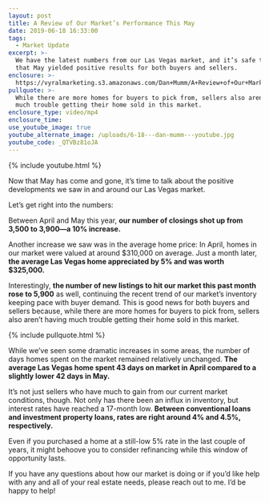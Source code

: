 ```yaml
---
layout: post
title: A Review of Our Market’s Performance This May
date: 2019-06-18 16:33:00
tags:
  - Market Update
excerpt: >-
  We have the latest numbers from our Las Vegas market, and it’s safe to say
  that May yielded positive results for both buyers and sellers.
enclosure: >-
  https://vyralmarketing.s3.amazonaws.com/Dan+Mumm/A+Review+of+Our+Markets+Performance+This+May.mp4
pullquote: >-
  While there are more homes for buyers to pick from, sellers also aren’t having
  much trouble getting their home sold in this market.
enclosure_type: video/mp4
enclosure_time:
use_youtube_image: true
youtube_alternate_image: /uploads/6-18---dan-mumm---youtube.jpg
youtube_code: _QTVBz81oJA
---
```


{% include youtube.html %}

Now that May has come and gone, it’s time to talk about the positive developments we saw in and around our Las Vegas market.&nbsp;

Let’s get right into the numbers:&nbsp;

Between April and May this year, **our number of closings shot up from 3,500 to 3,900—a 10% increase.**

Another increase we saw was in the average home price: In April, homes in our market were valued at around $310,000 on average. Just a month later, **the average Las Vegas home appreciated by 5% and was worth $325,000.&nbsp;**

Interestingly, **the number of new listings to hit our market this past month rose to 5,900** as well, continuing the recent trend of our market’s inventory keeping pace with buyer demand. This is good news for both buyers and sellers because, while there are more homes for buyers to pick from, sellers also aren’t having much trouble getting their home sold in this market.&nbsp;

{% include pullquote.html %}

While we’ve seen some dramatic increases in some areas, the number of days homes spent on the market remained relatively unchanged. **The average Las Vegas home spent 43 days on market in April compared to a slightly lower 42 days in May. &nbsp; &nbsp; &nbsp;**

It’s not just sellers who have much to gain from our current market conditions, though. Not only has there been an influx in inventory, but interest rates have reached a 17-month low. **Between conventional loans and investment property loans, rates are right around 4% and 4.5%, respectively.&nbsp;**

Even if you purchased a home at a still-low 5% rate in the last couple of years, it might behoove you to consider refinancing while this window of opportunity lasts.&nbsp;

If you have any questions about how our market is doing or if you’d like help with any and all of your real estate needs, please reach out to me. I’d be happy to help\!&nbsp;